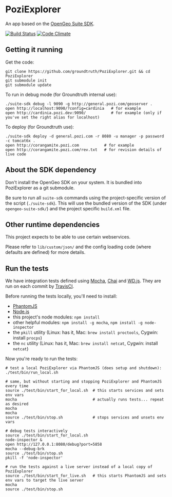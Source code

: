 # PoziExplorer

An app based on the [OpenGeo Suite SDK](http://opengeo.org/technology/sdk/).

[![Build Status](https://travis-ci.org/groundtruth/PoziExplorer.png?branch=master)](https://travis-ci.org/groundtruth/PoziExplorer)
[![Code Climate](https://codeclimate.com/github/groundtruth/PoziExplorer.png)](https://codeclimate.com/github/groundtruth/PoziExplorer)


## Getting it running

Get the code:

    git clone https://github.com/groundtruth/PoziExplorer.git && cd PoziExplorer
    git submodule init
    git submodule update

To run in debug mode (for Groundtruth internal use):

    ./suite-sdk debug -l 9090 -g http://general.pozi.com/geoserver .
    open http://localhost:9090/?config=cardinia   # for example
    open http://cardinia.pozi.dev:9090/           # for example (only if you've set the right alias for localhost)

To deploy (for Groundtruth use):

    ./suite-sdk deploy -d general.pozi.com -r 8080 -u manager -p password -c tomcat6x .
    open http://corangamite.pozi.com           # for example
    open http://corangamite.pozi.com/rev.txt   # for revision details of live code

## About the SDK dependency

Don't install the OpenGeo SDK on your system. It is bundled into PoziExplorer
as a git submodule.

Be sure to run all `suite-sdk` commands using the project-specific version of
the script (`./suite-sdk`). This will use the bundled version of the SDK
(under `opengeo-suite-sdk/`) and the project specific `build.xml` file.

## Other runtime dependencies

This project expects to be able to use certain webservices.

Please refer to `lib/custom/json/` and the config loading code (where defaults
are defined) for more details.


## Run the tests

We have integration tests defined using [Mocha](http://visionmedia.github.io/mocha/),
[Chai](http://chaijs.com/) and [WD.js](https://github.com/admc/wd). They are run
on each commit by [TravisCI](https://travis-ci.org/groundtruth/PoziExplorer).

Before running the tests locally, you'll need to install:

* [PhantomJS](http://phantomjs.org/download.html)
* [Node.js](http://nodejs.org/download/)
* this project's node modules: `npm install`
* other helpful modules: `npm install -g mocha`, `npm install -g node-inspector`
* the `pkill` utility (Linux: has it, Mac: `brew install proctools`, Cygwin: install `procps`)
* the `nc` utility (Linux: has it, Mac: `brew install netcat`, Cygwin: install `netcat`)

Now you're ready to run the tests:

    # test a local PoziExplorer via PhantomJS (does setup and shutdown):
    ./test/bin/run_local.sh

    # same, but without starting and stopping PoziExplorer and PhantomJS every time
    source ./test/bin/start_for_local.sh  # this starts services and sets env vars
    mocha                                 # actually runs tests... repeat as desired
    mocha
    mocha
    source ./test/bin/stop.sh             # stops services and unsets env vars

    # debug tests interactively
    source ./test/bin/start_for_local.sh
    node-inspector &
    open http://127.0.0.1:8080/debug?port=5858
    mocha --debug-brk
    source ./test/bin/stop.sh
    pkill -f 'node-inspector'

    # run the tests against a live server instead of a local copy of PoziExplorer
    source ./test/bin/start_for_live.sh   # this starts PhantomJS and sets env vars to target the live server
    mocha
    source ./test/bin/stop.sh



